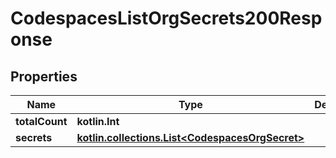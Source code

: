
# CodespacesListOrgSecrets200Response

## Properties
Name | Type | Description | Notes
------------ | ------------- | ------------- | -------------
**totalCount** | **kotlin.Int** |  | 
**secrets** | [**kotlin.collections.List&lt;CodespacesOrgSecret&gt;**](CodespacesOrgSecret.md) |  | 



